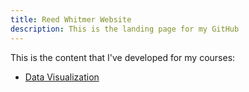 ```yaml
---
title: Reed Whitmer Website
description: This is the landing page for my GitHub
---
```


This is the content that I've developed for my courses:

- [Data Visualization](/DataVisualization/index.md)

